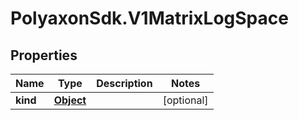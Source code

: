 # PolyaxonSdk.V1MatrixLogSpace

## Properties

Name | Type | Description | Notes
------------ | ------------- | ------------- | -------------
**kind** | [**Object**](.md) |  | [optional] 


